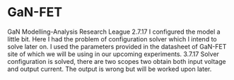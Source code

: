 # GaN-FET
GaN Modelling-Analysis Research League
2.7.17
I configured the model a little bit. Here I had the problem of configuration solver which I intend to solve later on. I used the parameters provided in the datasheet of GaN-FET site of which we will be using in our upcoming experiments.
3.7.17
Solver configuration is solved, there are two scopes two obtain both input voltage and output current. The output is wrong but will be worked upon later.
